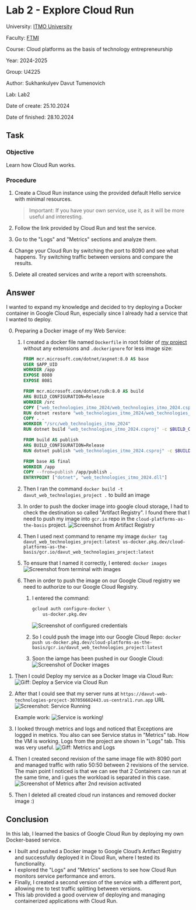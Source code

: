 # Lab 2 - Explore Cloud Run

University: [ITMO University](https://itmo.ru)

Faculty: [FTMI](https://ftmi.itmo.ru)

Course: Cloud platforms as the basis of technology entrepreneurship

Year: 2024-2025

Group: U4225

Author: Sukhankulyev Davut Tumenovich

Lab: Lab2

Date of create: 25.10.2024

Date of finished: 28.10.2024

## Task

### Objective
Learn how Cloud Run works.

### Procedure

1. Create a Cloud Run instance using the provided default Hello service with minimal resources. 

    > Important: If you have your own service, use it, as it will be more useful and interesting.

2. Follow the link provided by Cloud Run and test the service.

3. Go to the "Logs" and "Metrics" sections and analyze them.

4. Change your Cloud Run by switching the port to 8090 and see what happens. Try switching traffic between versions and compare the results.

5. Delete all created services and write a report with screenshots.

## Answer

I wanted to expand my knowledge and decided to try deploying a Docker container in Google Cloud Run, especially since I already had a service that I wanted to deploy.

0. Preparing a Docker image of my Web Service:

    1. I created a docker file named `Dockerfile` in root folder of [my project](https://github.com/DavutSukhankuliev/web_technologies_itmo_2024/tree/test/cloud-run-docker-feature) without any extensions and `.dockerignore` for less image size:

        ```dockerfile
        FROM mcr.microsoft.com/dotnet/aspnet:8.0 AS base
        USER $APP_UID
        WORKDIR /app
        EXPOSE 8080
        EXPOSE 8081

        FROM mcr.microsoft.com/dotnet/sdk:8.0 AS build
        ARG BUILD_CONFIGURATION=Release
        WORKDIR /src
        COPY ["web_technologies_itmo_2024/web_technologies_itmo_2024.csproj", "web_technologies_itmo_2024/"]
        RUN dotnet restore "web_technologies_itmo_2024/web_technologies_itmo_2024.csproj"
        COPY . .
        WORKDIR "/src/web_technologies_itmo_2024"
        RUN dotnet build "web_technologies_itmo_2024.csproj" -c $BUILD_CONFIGURATION -o /app/build

        FROM build AS publish
        ARG BUILD_CONFIGURATION=Release
        RUN dotnet publish "web_technologies_itmo_2024.csproj" -c $BUILD_CONFIGURATION -o /app/publish /p:UseAppHost=false

        FROM base AS final
        WORKDIR /app
        COPY --from=publish /app/publish .
        ENTRYPOINT ["dotnet", "web_technologies_itmo_2024.dll"]
        ```

    2. Then I ran the command `docker build -t davut_web_technologies_project .` to build an image

    3. In order to push the docker image into google cloud storage, I had to check the destination so called "Artifact Registry". I found there that I need to push my image into `gcr.io` repo in the `cloud-platforms-as-the-basis` project.
    ![Screenshot from Artifact Registry](../media/lab2/0_1_DockerDestinationToPush.png)

    4. Then I used next command to rename my image `docker tag davut_web_technologies_project:latest us-docker.pkg.dev/cloud-platforms-as-the-basis/gcr.io/davut_web_technologies_project:latest`

    5. To ensure that I named it correctly, I entered: `docker images`
    ![Screenshot from terminal with images](../media/lab2/0_2_DockerCheckRepo.png)

    6. Then in order to push the image on our Google Cloud registry we need to authorize to our Google Cloud Registry. 

        1. I entered the command:
            ```bash
            gcloud auth configure-docker \
                us-docker.pkg.dev
            ```
            ![Screenshot of configured credentials](../media/lab2/0_3_GCloudCredentialsAdded.png)

        2. So I could push the image into our Google Cloud Repo: `docker push us-docker.pkg.dev/cloud-platforms-as-the-basis/gcr.io/davut_web_technologies_project:latest `

        3. Soon the iamge has been pushed in our Google Cloud:
            ![Screenshot of Docker images](../media/lab2/0_4_DockerImagesPushed.png) 

1. Then I could Deploy my service as a Docker Image via Cloud Run:
![Giff: Deploy a Service via Cloud Run](../media/lab2/1_DeployDockerImageInCloudRun.gif)

2. After that I could see that my server runs at `https://davut-web-technologies-project-307056602443.us-central1.run.app` URL
![Screenshot: Service Running](../media/lab2/2_1_DeployedService.png)
    
    Example work:
    ![Service is working!](../media/lab2/2_2_ExampleWorkOfService.png)

3. I looked through metrics and logs and noticed that Exceptions are logged in metrics. You also can see Service status in "Metrics" tab. How the VM is working. Logs from the project are shown in "Logs" tab. This was very useful.
![Giff: Metrics and Logs](../media/lab2/2_2_ExampleWorkOfService.png)

4. Then I created second revision of the same image file with 8090 port and managed traffic with ratio 50:50 between 2 revisions of the service. The main point I noticed is that we can see that 2 Containers can run at the same time, and i gues the workload is separated in this case.
![Screenshot of Metrics after 2nd revision activated](../media/lab2/4_1_MetricsTwoRevisions.png)

5. Then I deleted all created cloud run instances and removed docker image :)

## Conclusion
In this lab, I learned the basics of Google Cloud Run by deploying my own Docker-based service.
- I built and pushed a Docker image to Google Cloud’s Artifact Registry and successfully deployed it in Cloud Run, where I tested its functionality.
- I explored the "Logs" and "Metrics" sections to see how Cloud Run monitors service performance and errors.
- Finally, I created a second version of the service with a different port, allowing me to test traffic splitting between versions.
- This lab provided a good overview of deploying and managing containerized applications with Cloud Run.